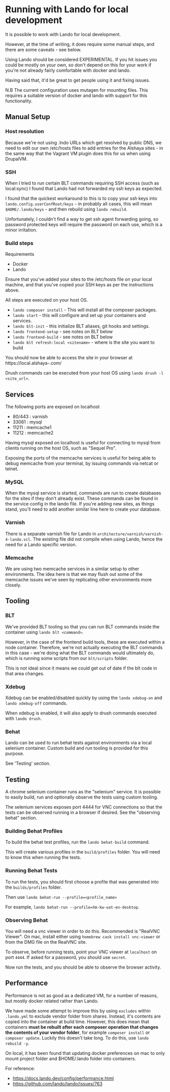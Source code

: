 # Running with Lando for local development

It is possible to work with Lando for local development.

However, at the time of writing, it does require some manual steps, and there are some caveats - see below.

Using Lando should be considered EXPERIMENTAL. If you hit issues you could be mostly on your own, so don't depend on
this for your work if you're not already fairly comfortable with docker and lando.

Having said that, it'd be great to get people using it and fixing issues.

N.B The current configuration uses mutagen for mounting files. This requires a suitable version of docker and lando with
support for this functionality.

## Manual Setup

### Host resolution

Because we're not using .lndo URLs which get resolved by public DNS, we need to edit our own /etc/hosts files to add
entries for the Alshaya sites - in the same way that the Vagrant VM plugin does this for us when using DrupalVM.

### SSH

When I tried to run certain BLT commands requiring SSH access (such as local:sync) I found that Lando had not forwarded
my ssh keys as expected.

I found that the quickest workaround to this is to copy your ssh keys into `lando.config.userConfRoot/keys` - in probably
all cases, this will mean `$HOME/.lando/keys` - and then rebuild using `lando rebuild`.

Unfortunately, I couldn't find a way to get ssh agent forwarding going, so password protected keys will require the
password on each use, which is a minor irritation.

### Build steps

Requirements
* Docker
* Lando

Ensure that you've added your sites to the /etc/hosts file on your local machine, and that you've copied your SSH keys
as per the instructions above.

All steps are executed on your host OS.

  * `lando composer install` - This will install all the composer packages.
  * `lando start` - this will configure and set up your containers and services.
  * `lando blt-init` - this initialize BLT aliases, git hooks and settings.
  * `lando frontend-setup` - see notes on BLT below
  * `lando frontend-build` - see notes on BLT below
  * `lando blt refresh:local <sitename>` - where <sitename> is the site you want to build

You should now be able to access the site in your browser at https://local.alshaya-<sitename>.com/

Drush commands can be executed from your host OS using `lando drush -l <site_url>`.

## Services

The following ports are exposed on localhost

 - 80/443 : varnish
 - 33061 : mysql
 - 11211 : memcache1
 - 11212 : memcache2

Having mysql exposed on localhost is useful for connecting to mysql from clients running on the host OS, such as
"Sequel Pro".

Exposing the ports of the memcache services is useful for being able to debug memcache from your terminal, by issuing
commands via netcat or telnet.

### MySQL

When the mysql service is started, commands are run to create databases for the sites if they don't already exist. These
commands can be found in the service config in the lando file. If you're adding new sites, as things stand, you'll
need to add another similar line here to create your database.

### Varnish

There is a separate varnish file for Lando in `architecture/varnish/varnish-4-lando.vcl`. The existing file did not
compile when using Lando, hence the need for a Lando specific version.

### Memcache

We are using two memcache services in a similar setup to other environments. The idea here is that we may flush out
some of the memcache issues we've seen by replicating other environments more closely.

## Tooling

### BLT

We've provided BLT tooling so that you can run BLT commands inside the container using `lando blt <command>`.

However, in the case of the frontend build tools, these are executed within a node container. Therefore, we're not
actually executing the BLT commands in this case - we're doing what the BLT commands would ultimately do, which is
running some scripts from our `blt/scripts` folder.

This is not ideal since it means we could get out of date if the blt code in that area changes.

### Xdebug

Xdebug can be enabled/disabled quickly by using the `lando xdebug-on` and `lando xdebug-off` commands.

When xdebug is enabled, it will also apply to drush commands executed with `lando drush`.

### Behat

Lando can be used to run behat tests against environments via a local selenium container. Custom build and run
tooling is provided for this purpose.

See 'Testing' section.

## Testing

A chrome selenium container runs as the "selenium" service. It is possible to easily build, run and optionally
observe the tests using custom tooling.

The selenium services exposes port 4444 for VNC connections so that the tests can be observed running in a browser
if desired. See the "observing behat" section.

### Building Behat Profiles

To build the behat test profiles, run the `lando behat-build` command.

This will create various profiles in the `build/profiles` folder. You will need to know this when running the tests.

### Running Behat Tests

To run the tests, you should first choose a profile that was generated into the `builds/profiles` folder.

Then use `lando behat-run --profile=<profile_name>`

For example, `lando behat-run --profile=hm-kw-uat-en-desktop`.

### Observing Behat

You will need a vnc viewer in order to do this.  Recommended is "RealVNC Viewer". On mac, install either using
`homebrew cask install vnc-viewer` or from the DMG file on the RealVNC site.

To observe, before running tests, point your VNC viewer at `localhost` on port `4444`.  If asked for a password, you
should use `secret`.

Now run the tests, and you should be able to observe the browser activity.

## Performance

Performance is not as good as a dedicated VM, for a number of reasons, but mostly docker related rather than Lando.

We have made some attempt to improve this by using `excludes` within `.lando.yml` to exclude vendor folder from shares.
Instead, it's contents are copied into the container at build time. However, this does mean that containers **must be
rebuilt after each composer operation that changes the contents of your vendor folder**, for example `composer install`
or `composer update`.  Luckily this doesn't take long.  To do this, use `lando rebuild -y`.

On local, it has been found that updating docker preferences on mac to only mount project folder and $HOME/.lando
folder into containers.

For reference:

- https://docs.lando.dev/config/performance.html
- https://github.com/lando/lando/issues/763


